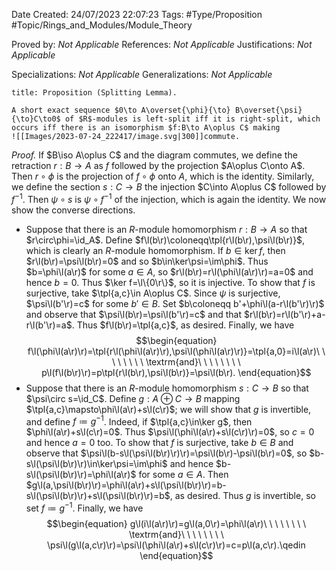 <div class="topSpace"></div>

Date Created: 24/07/2023 22:07:23
Tags: #Type/Proposition #Topic/Rings_and_Modules/Module_Theory

Proved by: <i>Not Applicable</i>
References: <i>Not Applicable</i>
Justifications: <i>Not Applicable</i>

Specializations: <i>Not Applicable</i>
Generalizations: <i>Not Applicable</i>

``` ad-Proposition
title: Proposition (Splitting Lemma).

A short exact sequence $0\to A\overset{\phi}{\to} B\overset{\psi}{\to}C\to0$ of $R$-modules is left-split iff it is right-split, which occurs iff there is an isomorphism $f:B\to A\oplus C$ making
![[Images/2023-07-24_222417/image.svg|300]]commute.

```

<i>Proof.</i> If $B\iso A\oplus C$ and the diagram commutes, we define the retraction $r:B\to A$ as $f$ followed by the projection $A\oplus C\onto A$. Then $r\circ\phi$ is the projection of $f\circ\phi$ onto $A$, which is the identity. Similarly, we define the section $s:C\to B$ the injection $C\into A\oplus C$ followed by $f^{-1}$. Then $\psi\circ s$ is $\psi\circ f^{-1}$ of the injection, which is again the identity. We now show the converse directions.
* Suppose that there is an $R$-module homomorphism $r:B\to A$ so that $r\circ\phi=\id_A$. Define $f\l(b\r)\coloneqq\tpl{r\l(b\r),\psi\l(b\r)}$, which is clearly an $R$-module homomorphism. If $b\in\ker f$, then $r\l(b\r)=\psi\l(b\r)=0$ and so $b\in\ker\psi=\im\phi$. Thus $b=\phi\l(a\r)$ for some $a\in A$, so $r\l(b\r)=r\l(\phi\l(a\r)\r)=a=0$ and hence $b=0$. Thus $\ker f=\l\{0\r\}$, so it is injective. To show that $f$ is surjective, take $\tpl{a,c}\in A\oplus C$. Since $\psi$ is surjective, $\psi\l(b'\r)=c$ for some $b'\in B$. Set $b\coloneqq b'+\phi\l(a-r\l(b'\r)\r)$ and observe that $\psi\l(b\r)=\psi\l(b'\r)=c$ and that $r\l(b\r)=r\l(b'\r)+a-r\l(b'\r)=a$. Thus $f\l(b\r)=\tpl{a,c}$, as desired. Finally, we have
$$\begin{equation}
    f\l(\phi\l(a\r)\r)=\tpl{r\l(\phi\l(a\r)\r),\psi\l(\phi\l(a\r)\r)}=\tpl{a,0}=i\l(a\r)\ \ \ \ \ \ \ \ \textrm{and}\ \ \ \ \ \ \ \ p\l(f\l(b\r)\r)=p\tpl{r\l(b\r),\psi\l(b\r)}=\psi\l(b\r).
\end{equation}$$
* Suppose that there is an $R$-module homomorphism $s:C\to B$ so that $\psi\circ s=\id_C$. Define $g:A\oplus C\to B$ mapping $\tpl{a,c}\mapsto\phi\l(a\r)+s\l(c\r)$; we will show that $g$ is invertible, and define $f\coloneqq g^{-1}$. Indeed, if $\tpl{a,c}\in\ker g$, then $\phi\l(a\r)+s\l(c\r)=0$. Thus $\psi\l(\phi\l(a\r)+s\l(c\r)\r)=0$, so $c=0$ and hence $a=0$ too. To show that $f$ is surjective, take $b\in B$ and observe that $\psi\l(b-s\l(\psi\l(b\r)\r)\r)=\psi\l(b\r)-\psi\l(b\r)=0$, so $b-s\l(\psi\l(b\r)\r)\in\ker\psi=\im\phi$ and hence $b-s\l(\psi\l(b\r)\r)=\phi\l(a\r)$ for some $a\in A$. Then $g\l(a,\psi\l(b\r)\r)=\phi\l(a\r)+s\l(\psi\l(b\r)\r)=b-s\l(\psi\l(b\r)\r)+s\l(\psi\l(b\r)\r)=b$, as desired. Thus $g$ is invertible, so set $f\coloneqq g^{-1}$. Finally, we have
$$\begin{equation}
    g\l(i\l(a\r)\r)=g\l(a,0\r)=\phi\l(a\r)\ \ \ \ \ \ \ \ \textrm{and}\ \ \ \ \ \ \ \ \psi\l(g\l(a,c\r)\r)=\psi\l(\phi\l(a\r)+s\l(c\r)\r)=c=p\l(a,c\r).\qedin
\end{equation}$$
